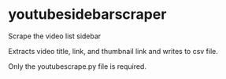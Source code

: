 # youtubesidebarscraper
Scrape the video list sidebar

Extracts video title, link, and thumbnail link and writes to csv file.

Only the youtubescrape.py file is required.
